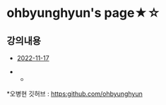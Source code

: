 
# ohbyunghyun's page★☆


## 강의내용
- [2022-11-17](1117.md)


* * 
*오병현 깃허브 : <https:github.com/ohbyunghyun>
